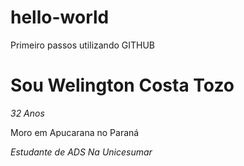 # hello-world
Primeiro passos utilizando GITHUB

# Sou Welington Costa Tozo
*32 Anos*

Moro em Apucarana no Paraná

*Estudante de ADS Na Unicesumar*



